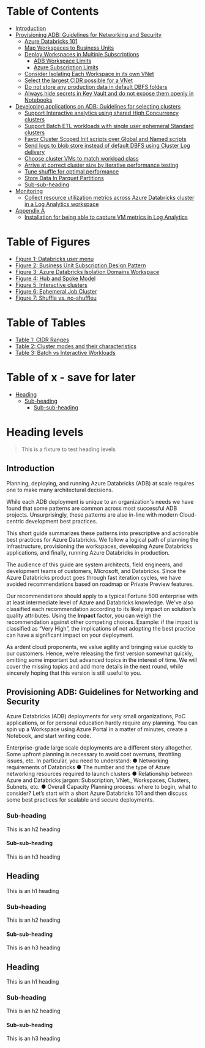 # Table of Contents

- [Introduction](#Introduction)
- [Provisioning ADB: Guidelines for Networking and Security](#Provisioning-ADB-Guidelines-for-Networking-and-Security)
  * [Azure Databricks 101](#sub-heading-1)
  * [Map Workspaces to Business Units](#sub-heading-1)
  * [Deploy Workspaces in Multiple Subscriptions](#sub-heading-1)
    + [ADB Workspace Limits](#sub-sub-heading-1)
    + [Azure Subscription Limits](#sub-sub-heading-1)
  * [Consider Isolating Each Workspace in its own VNet](#sub-heading-1)
  * [Select the largest CIDR possible for a VNet](#sub-heading-1)
  * [Do not store any production data in default DBFS folders](#sub-heading-1)
  * [Always hide secrets in Key Vault and do not expose them openly in Notebooks](#sub-heading-1)
- [Developing applications on ADB: Guidelines for selecting clusters](#heading-2)
  * [Support Interactive analytics using shared High Concurrency clusters](#sub-heading-2)
   * [Support Batch ETL workloads with single user ephemeral Standard clusters](#sub-heading-2)
   * [Favor Cluster Scoped Init scripts over Global and Named scripts](#sub-heading-2)
   * [Send logs to blob store instead of default DBFS using Cluster Log delivery](#sub-heading-2)
   * [Choose cluster VMs to match workload class](#sub-heading-2)
   * [Arrive at correct cluster size by iterative performance testing](#sub-heading-2)
   * [Tune shuffle for optimal performance](#sub-heading-2)
   * [Store Data In Parquet Partitions](#sub-heading-2)
    + [Sub-sub-heading](#sub-sub-heading-2)
- [Monitoring](#heading)
  * [Collect resource utilization metrics across Azure Databricks cluster in a Log Analytics workspace](#sub-heading)
- [Appendix A](#heading)
  * [Installation for being able to capture VM metrics in Log Analytics](#sub-heading)


   
    
    
    
    
# Table of Figures

- [Figure 1: Databricks user menu](#heading)
- [Figure 2: Business Unit Subscription Design Pattern](#heading)
- [Figure 3: Azure Databricks Isolation Domains Workspace](#heading)
- [Figure 4: Hub and Spoke Model](#heading)
- [Figure 5: Interactive clusters](#heading)
- [Figure 6: Ephemeral Job Cluster](#heading)
- [Figure 7: Shuffle vs. no-shuffleu](#heading)

# Table of Tables
- [Table 1: CIDR Ranges](#heading)
- [Table 2: Cluster modes and their characteristics](#heading)
- [Table 3: Batch vs Interactive Workloads](#heading)


# Table of x - save for later
- [Heading](#heading)
  * [Sub-heading](#sub-heading)
    + [Sub-sub-heading](#sub-sub-heading)


# Heading levels

> This is a fixture to test heading levels

<!-- toc -->

## Introduction

Planning, deploying, and running Azure Databricks (ADB) at scale requires one to make many
architectural decisions.

While each ADB deployment is unique to an organization's needs we have found that some patterns are
common across most successful ADB projects. Unsurprisingly, these patterns are also in-line with
modern Cloud-centric development best practices.

This short guide summarizes these patterns into prescriptive and actionable best practices for Azure
Databricks. We follow a logical path of planning the infrastructure, provisioning the workspaces,
developing Azure Databricks applications, and finally, running Azure Databricks in production.

The audience of this guide are system architects, field engineers, and development teams of customers,
Microsoft, and Databricks. Since the Azure Databricks product goes through fast iteration cycles, we
have avoided recommendations based on roadmap or Private Preview features.

Our recommendations should apply to a typical Fortune 500 enterprise with at least intermediate level
of Azure and Databricks knowledge. We've also classified each recommendation according to its likely
impact on solution's quality attributes. Using the **Impact** factor, you can weigh the recommendation
against other competing choices. Example: if the impact is classified as “Very High”, the implications of
not adopting the best practice can have a significant impact on your deployment.

As ardent cloud proponents, we value agility and bringing value quickly to our customers. Hence, we’re
releasing the first version somewhat quickly, omitting some important but advanced topics in the
interest of time. We will cover the missing topics and add more details in the next round, while sincerely
hoping that this version is still useful to you.

## Provisioning ADB: Guidelines for Networking and Security

Azure Databricks (ADB) deployments for very small organizations, PoC applications, or for personal
education hardly require any planning. You can spin up a Workspace using Azure Portal in a matter of
minutes, create a Notebook, and start writing code.

Enterprise-grade large scale deployments are a different story altogether. Some upfront planning is
necessary to avoid cost overruns, throttling issues, etc. In particular, you need to understand:
● Networking requirements of Databricks
● The number and the type of Azure networking resources required to launch clusters
● Relationship between Azure and Databricks jargon: Subscription, VNet., Workspaces, Clusters,
Subnets, etc.
● Overall Capacity Planning process: where to begin, what to consider?
Let’s start with a short Azure Databricks 101 and then discuss some best practices for scalable and
secure deployments.

### Sub-heading

This is an h2 heading

#### Sub-sub-heading

This is an h3 heading

## Heading

This is an h1 heading

### Sub-heading

This is an h2 heading

#### Sub-sub-heading

This is an h3 heading

## Heading

This is an h1 heading

### Sub-heading

This is an h2 heading

#### Sub-sub-heading

This is an h3 heading
